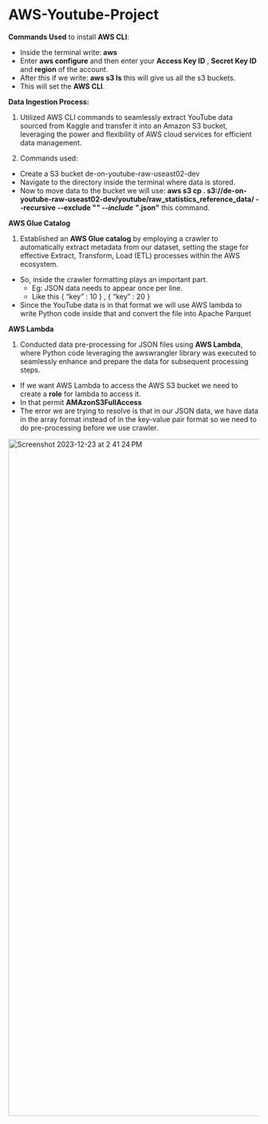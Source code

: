 # AWS-Youtube-Project

**Commands Used** to install **AWS CLI**:
* Inside the terminal write: **aws**
* Enter **aws configure** and then enter your **Access Key ID** , **Secret Key ID** and **region** of the account.
* After this if we write: **aws s3 ls** this will give us all the s3 buckets.
* This will set the **AWS CLI**.

**Data Ingestion Process:**
1. Utilized AWS CLI commands to seamlessly extract YouTube data sourced from Kaggle and transfer it into an Amazon S3 bucket, leveraging the power and flexibility of AWS cloud services for efficient data management.

2. Commands used:
* Create a S3 bucket de-on-youtube-raw-useast02-dev
* Navigate to the directory inside the terminal where data is stored.
* Now to move data to the bucket we will use: **aws s3 cp . s3://de-on-youtube-raw-useast02-dev/youtube/raw_statistics_reference_data/ --recursive --exclude "*" --include "*.json"** this command.

**AWS Glue Catalog**  
1. Established an **AWS Glue catalog** by employing a crawler to automatically extract metadata from our dataset, setting the stage for effective Extract, Transform, Load (ETL) processes within the AWS ecosystem.
* So, inside the crawler formatting plays an important part.
    * Eg: JSON data needs to appear once per line.
    * Like this { “key” : 10 } , { “key” : 20 }
* Since the YouTube data is in that format we will use AWS lambda to write Python code inside that and convert the file into Apache Parquet

**AWS Lambda**
1. Conducted data pre-processing for JSON files using **AWS Lambda**, where Python code leveraging the awswrangler library was executed to seamlessly enhance and prepare the data for subsequent processing steps.
* If we want AWS Lambda to access the AWS S3 bucket we need to create a **role** for lambda to access it.
* In that permit **AMAzonS3FullAccess**
* The error we are trying to resolve is that in our JSON data, we have data in the array format instead of in the key-value pair format so we need to do pre-processing before we use crawler.
   
<img width="1356" alt="Screenshot 2023-12-23 at 2 41 24 PM" src="https://github.com/jasumonga17/AWS-Youtube-Project/assets/76562774/bb6375df-cf12-4cb1-b5b0-d1585e907e45">
